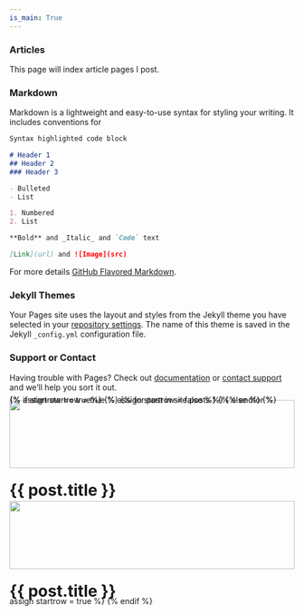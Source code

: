 ```yaml
---
is_main: True
---
```

### Articles

This page will index article pages I post.

### Markdown

Markdown is a lightweight and easy-to-use syntax for styling your writing. It includes conventions for

```markdown
Syntax highlighted code block

# Header 1
## Header 2
### Header 3

- Bulleted
- List

1. Numbered
2. List

**Bold** and _Italic_ and `Code` text

[Link](url) and ![Image](src)
```

For more details [GitHub Flavored Markdown](https://guides.github.com/features/mastering-markdown/).

### Jekyll Themes

Your Pages site uses the layout and styles from the Jekyll theme you have selected in your [repository settings](https://github.com/UncannyMisc/UncannyMisc.github.io/settings). The name of this theme is saved in the Jekyll `_config.yml` configuration file.

### Support or Contact

Having trouble with Pages? Check out [documentation](https://help.github.com/categories/github-pages-basics/) or [contact support](https://github.com/contact) and we’ll help you sort it out.

<div style = "width: -webkit-fill-available; line-height:0;">
  {% assign startrow = true %}
  {% for post in site.posts %}
    <div style = "width: 100%; float:left;">
		{% if startrow == true%}
			<a style = "width: 100%; float:left;" href="{{ post.url }}" title = "{{ post.title }}">
				<img style = "width: 70%;object-fit: cover; width: 100%; height: 120px;" src = "{{ post.post_image }}">
			</a>
			<h1 style = "width: 100%; float:right;">
				{{ post.title }}
			</h1>
			{% assign startrow = false %}
		{% else %}
			<a style = "width: 100%; float:right;" href="{{ post.url }}" title = "{{ post.title }}">
				<img style = "width: 70%;object-fit: cover; width: 100%; height: 120px;" src = "{{ post.post_image }}">
			</a>
			<h1 style = "width: 100%; float:left;">
				{{ post.title }}
			</h1>
			{% assign startrow = true %}
		{% endif %}
    </div>
  {% endfor %}
</div>